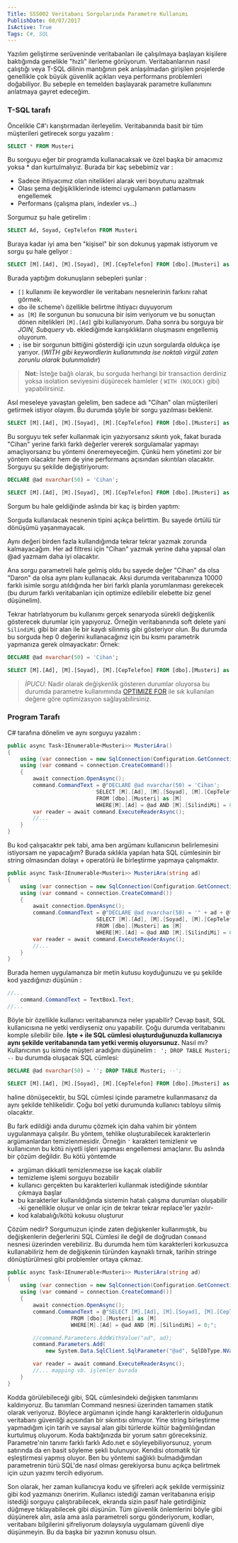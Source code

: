 ```yaml
---
Title: SSS002 Veritabanı Sorgularında Parametre Kullanımı
PublishDate: 08/07/2017
IsActive: True
Tags: C#, SQL
---
```


Yazılım geliştirme serüveninde veritabanları ile çalışılmaya başlayan kişilere baktığımda genelikle "hızlı" ilerleme görüyorum. Veritabanlarının nasıl çalıştığı veya T-SQL dilinin mantığının pek anlaşılmadan girişilen projelerde genellikle çok büyük güvenlik açıkları veya performans problemleri doğabiliyor. Bu sebeple en temelden başlayarak parametre kullanımını anlatmaya gayret edeceğim.

### T-SQL tarafı

Öncelikle C#'ı karıştırmadan ilerleyelim. Veritabanında basit bir tüm müşterileri getirecek sorgu yazalım :

```sql
SELECT * FROM Musteri
```
Bu sorguyu eğer bir programda kullanacaksak ve özel başka bir amacımız yoksa * dan kurtulmalıyız. Burada bir kaç sebebimiz var :

 * Sadece ihtiyacımız olan nitelikleri alarak veri boyutunu azaltmak
 * Olası şema değişikliklerinde istemci uygulamanın patlamasını engellemek
 * Performans (çalışma planı, indexler vs...)

Sorgumuz şu hale getirelim :

```sql
SELECT Ad, Soyad, CepTelefon FROM Musteri
```

Buraya kadar iyi ama ben "kişisel" bir son dokunuş yapmak istiyorum ve sorgu şu hale geliyor :

```sql
SELECT [M].[Ad], [M].[Soyad], [M].[CepTelefon] FROM [dbo].[Musteri] as [M];
```

Burada yaptığım dokunuşların sebepleri şunlar :

* `[]` kullanımı ile keywordler ile veritabanı nesnelerinin farkını rahat görmek.
* `dbo` ile scheme'ı özellikle belirtme ihtiyacı duyuyorum
* `as [M]` ile sorgunun bu sonucuna bir isim veriyorum ve bu sonuçtan dönen nitelikleri `[M].[Ad]`  gibi kullanıyorum. Daha sonra bu sorguya bir _JOIN, Subquery_ vb. eklediğimde karışıklıkların oluşmasını engellemiş oluyorum.
* `;` ise bir sorgunun bittiğini gösterdiği için uzun sorgularda oldukça işe yarıyor. (_WITH gibi keywordlerin kullanımında ise noktalı virgül zaten zorunlu olarak bulunmalıdır_)

> **Not:** İsteğe bağlı olarak, bu sorguda herhangi bir transaction derdiniz yoksa isolation seviyesini düşürecek hamleler ( `WITH (NOLOCK)` gibi)  yapabilirsiniz.

Asıl meseleye yavaştan gelelim, ben sadece adı "Cihan" olan müşterileri getirmek istiyor olayım. Bu durumda şöyle bir sorgu yazılması beklenir.

```sql
SELECT [M].[Ad], [M].[Soyad], [M].[CepTelefon] FROM [dbo].[Musteri] as [M] WHERE [M].[Ad] = 'Cihan';
```

Bu sorguyu tek sefer kullanmak için yazıyorsanız sıkıntı yok, fakat burada "Cihan" yerine farklı farklı değerler vererek sorgulamalar yapmayı amaçlıyorsanız bu yöntemi öneremeyeceğim. Çünkü hem yönetimi zor bir yöntem olacaktır hem de yine performans açısından sıkıntıları olacaktır. Sorguyu şu şekilde değiştiriyorum:

```sql
DECLARE @ad nvarchar(50) = 'Cihan';

SELECT [M].[Ad], [M].[Soyad], [M].[CepTelefon] FROM [dbo].[Musteri] as [M] WHERE [M].[Ad] = @ad;
```

Sorgum bu hale geldiğinde aslında bir kaç iş birden yaptım: 

Sorguda kullanılacak nesnenin tipini açıkça belirttim. Bu sayede örtülü tür dönüşümü yaşanmayacak.

Aynı değeri birden fazla kullandığımda tekrar tekrar yazmak zorunda kalmayacağım. Her ad filtresi için "Cihan" yazmak yerine daha yapısal olan @ad yazmam daha iyi olacaktır.

Ana sorgu parametreli hale gelmiş oldu bu sayede değer "Cihan" da olsa "Daron" da olsa aynı planı kullanacak. Aksi durumda veritabanınıza 10000 farklı isimle sorgu atıldığında her biri farklı planla yorumlanması gerekecek (bu durum farklı veritabanları için  optimize edilebilir elebette biz genel düşünelim).

Tekrar hatırlatıyorum bu kullanımı gerçek senaryoda sürekli değişkenlik gösterecek durumlar için yapıyoruz. Örneğin veritabanında soft delete yani `SilindiMi` gibi bir alan ile bir kaydı silinmiş gibi gösteriyor olun. Bu durumda bu sorguda hep 0 değerini kullanacağınız için bu kısmı parametrik yapmanıza gerek olmayackatır:
Örnek:

```sql
DECLARE @ad nvarchar(50) = 'Cihan';

SELECT [M].[Ad], [M].[Soyad], [M].[CepTelefon] FROM [dbo].[Musteri] as [M] WHERE [M].[Ad] = @ad AND [M].[SilindiMi] = 0;
```
> *İPUCU*: Nadir olarak değişkenlik gösteren durumlar oluyorsa bu durumda parametre kullanımında [OPTIMIZE FOR](https://docs.microsoft.com/en-us/sql/t-sql/queries/hints-transact-sql-query) ile sık kullanılan değere göre optimizasyon sağlayabilirsiniz.

### Program Tarafı

C# tarafına dönelim ve aynı sorguyu yazalım :

```csharp
public async Task<IEnumerable<Musteri>> MusteriAra()
{
    using (var connection = new SqlConnection(Configuration.GetConnectionString()))
    using (var command = connection.CreateCommand())
    {
	    await connection.OpenAsync();
        command.CommandText = @"DECLARE @ad nvarchar(50) = 'Cihan';
                            SELECT [M].[Ad], [M].[Soyad], [M].[CepTelefon] 
                            FROM [dbo].[Musteri] as [M] 
                            WHERE[M].[Ad] = @ad AND [M].[SilindiMi] = 0;";
        var reader = await command.ExecuteReaderAsync();
        //...
    }
}
```

Bu kod çalışacaktır pek tabi, ama ben argümanı kullanıcının belirlemesini istiyorsam ne yapacağım? Burada sıklıkla yapılan hata SQL cümlesinin bir string olmasından dolayı + operatörü ile birleştirme yapmaya çalışmaktır.

```csharp
public async Task<IEnumerable<Musteri>> MusteriAra(string ad)
{
    using (var connection = new SqlConnection(Configuration.GetConnectionString()))
    using (var command = connection.CreateCommand())
    {
	    await connection.OpenAsync();
        command.CommandText = @"DECLARE @ad nvarchar(50) = '" + ad + @"';
                            SELECT [M].[Ad], [M].[Soyad], [M].[CepTelefon] 
                            FROM [dbo].[Musteri] as [M] 
                            WHERE[M].[Ad] = @ad AND [M].[SilindiMi] = 0;";
        var reader = await command.ExecuteReaderAsync();
        //...
    }
}
```

Burada hemen  uygulamanıza bir metin kutusu koyduğunuzu ve şu şekilde kod yazdığınızı düşünün :

``` csharp
//...
	command.CommandText = TextBox1.Text;
//...
```
Böyle bir özellikle kullanıcı veritabanınıza neler yapabilir? Cevap basit, SQL kullanıcısına ne yetki verdiyseniz onu yapabilir. Çoğu durumda veritabanını komple silebilir bile. **İşte + ile SQL cümlesi oluşturduğunuzda kullanıcıya aynı şekilde veritabanında tam yetki vermiş oluyorsunuz.** Nasıl mı?  Kullanıcının şu isimde müşteri aradığını düşünelim : ` '; DROP TABLE Musteri; --` bu durumda oluşacak SQL cümlesi:

```sql
DECLARE @ad nvarchar(50) = ''; DROP TABLE Musteri; --';

SELECT [M].[Ad], [M].[Soyad], [M].[CepTelefon] FROM [dbo].[Musteri] as [M] WHERE [M].[Ad] = @ad;
```
haline dönüşecektir, bu SQL cümlesi içinde parametre kullanmasanız da aynı şekilde tehlikelidir. Çoğu  bol yetki durumunda kullanıcı tabloyu silmiş olacaktır.

Bu fark edildiği anda durumu çözmek için daha vahim bir yöntem uygulanmaya çalışılır. Bu yöntem, tehlike oluşturabilecek karakterlerin argümanlardan temizlenmesidir. Örneğin `'` karakteri temizlenir ve kullanıcının bu kötü niyetli işleri yapması engellemesi amaçlanır. Bu aslında bir çözüm değildir. Bu kötü yöntemde  

* argüman dikkatli temizlenmezse ise kaçak olabilir 
* temizleme işlemi sorguyu bozabilir
* kullanıcı gerçekten bu karakterleri kullanmak istediğinde sıkıntılar çıkmaya başlar
* bu karakterler kullanıldığında sistemin hatalı çalışma durumları oluşabilir -ki genellikle oluşur  ve onlar için de tekrar tekrar replace'ler yazılır- 
* kod kalabalığı/kötü kokusu oluşturur

Çözüm nedir? Sorgumuzun içinde zaten değişkenler kullanmıştık, bu değişkenlerin değerlerini SQL Cümlesi ile değil de doğrudan `Command` nesnesi üzerinden verebiliriz. Bu durumda hem tüm karakterleri korkusuzca kullanabiliriz hem de  değişkenin türünden kaynaklı tırnak, tarihin stringe dönüştürülmesi gibi problemler ortaya çıkmaz.

```csharp
public async Task<IEnumerable<Musteri>> MusteriAra(string ad)
{
    using (var connection = new SqlConnection(Configuration.GetConnectionString()))
    using (var command = connection.CreateCommand())
    {
        await connection.OpenAsync();
        command.CommandText = @"SELECT [M].[Ad], [M].[Soyad], [M].[CepTelefon] 
                    FROM [dbo].[Musteri] as [M] 
                    WHERE[M].[Ad] = @ad AND [M].[SilindiMi] = 0;";

        //command.Parameters.AddWithValue("ad", ad);
        command.Parameters.Add(
            new System.Data.SqlClient.SqlParameter("@ad", SqlDbType.NVarChar, 40) {Value = ad});

        var reader = await command.ExecuteReaderAsync();
        //... mapping vb. işlemler burada
    }
}
```

Kodda görülebileceği gibi, SQL cümlesindeki değişken tanımlarını kaldırıyoruz. Bu tanımları Command nesnesi üzerinden tamamen statik olarak veriyoruz. Böylece argümanın içinde hangi karakterlerin olduğunun veritabanı güvenliği açısından bir sıkıntısı olmuyor. Yine string birleştirme yapmadığım için tarih ve sayısal alan gibi türlerde kültür bağımlılığından kurtulmuş oluyorum. Koda baktığınızda bir yorum satırı göreceksiniz. Parametre'nin tanımı farklı farklı Ado.net e söyleyebiliyorsunuz, yorum satırında da en basit söyleme şekli bulunuyor. Kendisi otomatik tür eşleştirmesi yapmış oluyor. Ben bu yöntemi sağlıklı bulmadığımdan parametrenin türü SQL'de nasıl olması gerekiyorsa bunu açıkça belirtmek için uzun yazımı tercih ediyorum. 

Son olarak, her zaman kullanıcıya kodu ve şifreleri açık şekilde vermişsiniz gibi kod yazmanızı öneririm. Kullanıcı istediği zaman  veritabanına erişip istediği sorguyu çalıştırabilecek, ekranda sizin pasif hale getirdiğiniz düğmeye tıklayabilecek gibi düşünün. Tüm güvenlik önlemlerini böyle gibi düşünerek alın, asla ama asla parametreli sorgu gönderiyorum, kodları, veritabanı bilgilerini şifreliyorum dolaysıyla uygulamam güvenli diye düşünmeyin.  Bu da başka bir yazının konusu olsun.
